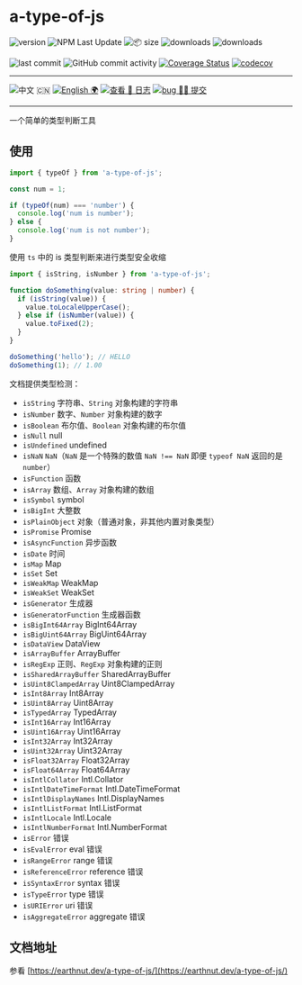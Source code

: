 # a-type-of-js

![version](<https://img.shields.io/npm/v/a-type-of-js.svg?logo=npm&logoColor=rgb(0,0,0)&label=版本号&labelColor=rgb(73,73,228)&color=rgb(0,0,0)>) ![NPM Last Update](<https://img.shields.io/npm/last-update/a-type-of-js?logo=npm&label=版本最后更新&labelColor=rgb(255,36,63)&color=rgb(0,0,0)>) ![📦 size](<https://img.shields.io/bundlephobia/minzip/a-type-of-js.svg?logo=npm&label=压缩包大小&labelColor=rgb(201,158,140)&color=rgb(0,0,0)>) ![downloads](<https://img.shields.io/npm/dm/a-type-of-js.svg?logo=npm&logoColor=rgb(0,0,0)&label=月下载量&labelColor=rgb(194,112,210)&color=rgb(0,0,0)>) ![downloads](<https://img.shields.io/npm/dt/a-type-of-js.svg?logo=npm&label=总下载量&labelColor=rgb(107,187,124)&color=rgb(0,0,0)>)

![last commit](<https://img.shields.io/github/last-commit/earthnutDev/a-type-of-js.svg?logo=github&logoColor=rgb(0,0,0)&label=最后推码&labelColor=rgb(255,165,0)&color=rgb(0,0,0)>) ![GitHub commit activity](<https://img.shields.io/github/commit-activity/y/earthnutDev/a-type-of-js.svg?logo=github&label=推码数&labelColor=rgb(128,0,128)&color=rgb(0,0,0)>) [![Coverage Status](https://coveralls.io/repos/github/earthnutDev/a-type-of-js/badge.svg?branch=main)](https://coveralls.io/github/earthnutDev/a-type-of-js?branch=main) [![codecov](https://codecov.io/gh/earthnutDev/a-type-of-js/branch/main/graph/badge.svg)](https://codecov.io/gh/earthnutDev/a-type-of-js)

---

![中文 🇨🇳](<https://img.shields.io/badge/🇨🇳-中_%20_文-rgb(0,0,0)?style=social>) [![English 🌍](<https://img.shields.io/badge/🌍-English-rgb(0,0,0)>)](https://github.com/earthnutDev/a-type-of-js/blob/main/README.md) [![查看 📔 日志](<https://img.shields.io/badge/👀-日_%20_志-rgb(0,125,206)>)](https://github.com/earthnutDev/a-type-of-js/blob/main/CHANGELOG.md) [![bug 🙋‍♂️ 提交](<https://img.shields.io/badge/☣️-bug_%20_提交-rgb(255,0,63)>)](https://github.com/earthnutDev/a-type-of-js/issues)

---

一个简单的类型判断工具

## 使用

```ts
import { typeOf } from 'a-type-of-js';

const num = 1;

if (typeOf(num) === 'number') {
  console.log('num is number');
} else {
  console.log('num is not number');
}
```

使用 `ts` 中的 is 类型判断来进行类型安全收缩

```ts
import { isString, isNumber } from 'a-type-of-js';

function doSomething(value: string | number) {
  if (isString(value)) {
    value.toLocaleUpperCase();
  } else if (isNumber(value)) {
    value.toFixed(2);
  }
}

doSomething('hello'); // HELLO
doSomething(1); // 1.00
```

文档提供类型检测：

- `isString` 字符串、`String` 对象构建的字符串
- `isNumber` 数字、`Number` 对象构建的数字
- `isBoolean` 布尔值、`Boolean` 对象构建的布尔值
- `isNull` null
- `isUndefined` undefined
- `isNaN` `NaN`（`NaN` 是一个特殊的数值 `NaN !== NaN` 即便 `typeof NaN` 返回的是 `number`）
- `isFunction` 函数
- `isArray` 数组、`Array` 对象构建的数组
- `isSymbol` symbol
- `isBigInt` 大整数
- `isPlainObject` 对象（普通对象，非其他内置对象类型）
- `isPromise` Promise
- `isAsyncFunction` 异步函数
- `isDate` 时间
- `isMap` Map
- `isSet` Set
- `isWeakMap` WeakMap
- `isWeakSet` WeakSet
- `isGenerator` 生成器
- `isGeneratorFunction` 生成器函数
- `isBigInt64Array` BigInt64Array
- `isBigUint64Array` BigUint64Array
- `isDataView` DataView
- `isArrayBuffer` ArrayBuffer
- `isRegExp` 正则、`RegExp` 对象构建的正则
- `isSharedArrayBuffer` SharedArrayBuffer
- `isUint8ClampedArray` Uint8ClampedArray
- `isInt8Array` Int8Array
- `isUint8Array` Uint8Array
- `isTypedArray` TypedArray
- `isInt16Array` Int16Array
- `isUint16Array` Uint16Array
- `isInt32Array` Int32Array
- `isUint32Array` Uint32Array
- `isFloat32Array` Float32Array
- `isFloat64Array` Float64Array
- `isIntlCollator` Intl.Collator
- `isIntlDateTimeFormat` Intl.DateTimeFormat
- `isIntlDisplayNames` Intl.DisplayNames
- `isIntlListFormat` Intl.ListFormat
- `isIntlLocale` Intl.Locale
- `isIntlNumberFormat` Intl.NumberFormat
- `isError` 错误
- `isEvalError` eval 错误
- `isRangeError` range 错误
- `isReferenceError` reference 错误
- `isSyntaxError` syntax 错误
- `isTypeError` type 错误
- `isURIError` uri 错误
- `isAggregateError` aggregate 错误

## 文档地址

参看 [https://earthnut.dev/a-type-of-js/](https://earthnut.dev/a-type-of-js/)
